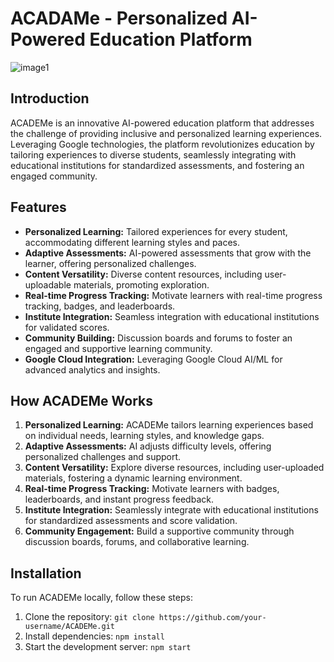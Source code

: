 # ACADAMe - Personalized AI-Powered Education Platform


![image1](https://github.com/VSI0N/ACADEMe/assets/101629997/a0181a0f-a692-431e-81dd-5742c999c904)

## Introduction

ACADEMe is an innovative AI-powered education platform that addresses the challenge of providing inclusive and personalized learning experiences. Leveraging Google technologies, the platform revolutionizes education by tailoring experiences to diverse students, seamlessly integrating with educational institutions for standardized assessments, and fostering an engaged community.

## Features

- **Personalized Learning:** Tailored experiences for every student, accommodating different learning styles and paces.
- **Adaptive Assessments:** AI-powered assessments that grow with the learner, offering personalized challenges.
- **Content Versatility:** Diverse content resources, including user-uploadable materials, promoting exploration.
- **Real-time Progress Tracking:** Motivate learners with real-time progress tracking, badges, and leaderboards.
- **Institute Integration:** Seamless integration with educational institutions for validated scores.
- **Community Building:** Discussion boards and forums to foster an engaged and supportive learning community.
- **Google Cloud Integration:** Leveraging Google Cloud AI/ML for advanced analytics and insights.

## How ACADEMe Works

1. **Personalized Learning:** ACADEMe tailors learning experiences based on individual needs, learning styles, and knowledge gaps.
2. **Adaptive Assessments:** AI adjusts difficulty levels, offering personalized challenges and support.
3. **Content Versatility:** Explore diverse resources, including user-uploaded materials, fostering a dynamic learning environment.
4. **Real-time Progress Tracking:** Motivate learners with badges, leaderboards, and instant progress feedback.
5. **Institute Integration:** Seamlessly integrate with educational institutions for standardized assessments and score validation.
6. **Community Engagement:** Build a supportive community through discussion boards, forums, and collaborative learning.

## Installation

To run ACADEMe locally, follow these steps:

1. Clone the repository: `git clone https://github.com/your-username/ACADEMe.git`
2. Install dependencies: `npm install`
3. Start the development server: `npm start`


